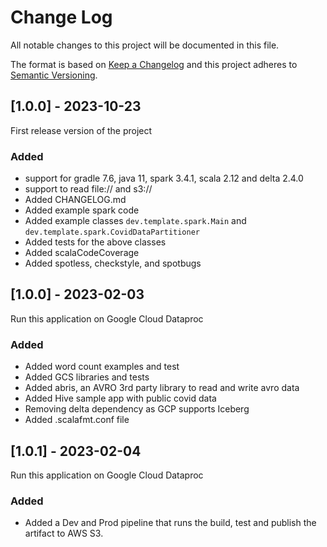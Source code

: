 # Change Log

All notable changes to this project will be documented in this file.

The format is based on [Keep a Changelog](http://keepachangelog.com/)
and this project adheres to [Semantic Versioning](http://semver.org/).

## [1.0.0] - 2023-10-23

First release version of the project

### Added

- support for gradle 7.6, java 11, spark 3.4.1, scala 2.12 and delta 2.4.0
- support to read file:// and s3://
- Added CHANGELOG.md
- Added example spark code
- Added example classes `dev.template.spark.Main` and `dev.template.spark.CovidDataPartitioner`
- Added tests for the above classes
- Added scalaCodeCoverage
- Added spotless, checkstyle, and spotbugs

## [1.0.0] - 2023-02-03

Run this application on Google Cloud Dataproc

### Added

- Added word count examples and test
- Added GCS libraries and tests
- Added abris, an AVRO 3rd party library to read and write avro data
- Added Hive sample app with public covid data
- Removing delta dependency as GCP supports Iceberg
- Added .scalafmt.conf file

## [1.0.1] - 2023-02-04

Run this application on Google Cloud Dataproc

### Added

- Added a Dev and Prod pipeline that runs the build, test and publish the artifact to AWS S3.
